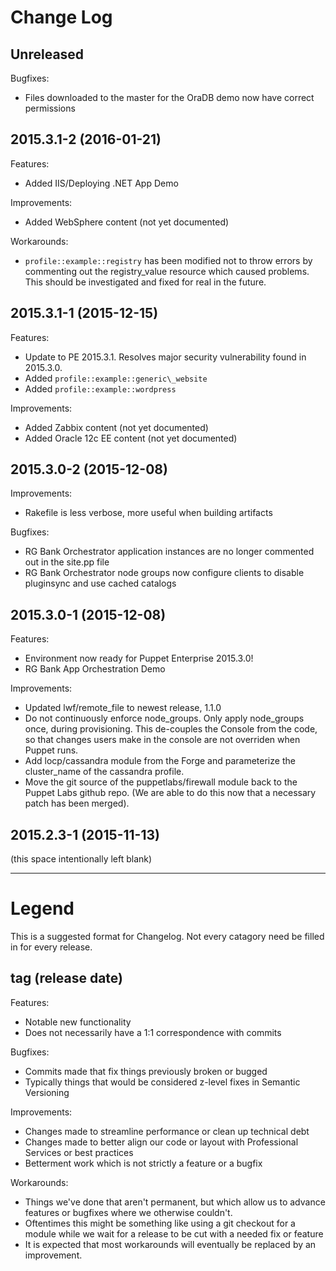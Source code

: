 # Change Log

## Unreleased

Bugfixes:

  - Files downloaded to the master for the OraDB demo now have correct permissions

## 2015.3.1-2 (2016-01-21)

Features:

  - Added IIS/Deploying .NET App Demo

Improvements:

  - Added WebSphere content (not yet documented)

Workarounds:

  - `profile::example::registry` has been modified not to throw errors by
    commenting out the registry\_value resource which caused problems. This
    should be investigated and fixed for real in the future.

## 2015.3.1-1 (2015-12-15)

Features:

  - Update to PE 2015.3.1. Resolves major security vulnerability found in 2015.3.0.
  - Added `profile::example::generic\_website`
  - Added `profile::example::wordpress`

Improvements:

  - Added Zabbix content (not yet documented)
  - Added Oracle 12c EE content (not yet documented)

## 2015.3.0-2 (2015-12-08)

Improvements:

  - Rakefile is less verbose, more useful when building artifacts

Bugfixes:

  - RG Bank Orchestrator application instances are no longer commented out in the site.pp file
  - RG Bank Orchestrator node groups now configure clients to disable pluginsync and use cached catalogs

## 2015.3.0-1 (2015-12-08)

Features:

  - Environment now ready for Puppet Enterprise 2015.3.0!
  - RG Bank App Orchestration Demo

Improvements:

  - Updated lwf/remote\_file to newest release, 1.1.0
  - Do not continuously enforce node\_groups. Only apply node\_groups once,
    during provisioning. This de-couples the Console from the code, so that
    changes users make in the console are not overriden when Puppet runs.
  - Add locp/cassandra module from the Forge and parameterize the cluster\_name
    of the cassandra profile.
  - Move the git source of the puppetlabs/firewall module back to the Puppet
    Labs github repo. (We are able to do this now that a necessary patch has
    been merged).

## 2015.2.3-1 (2015-11-13)

(this space intentionally left blank)

---

# Legend

This is a suggested format for Changelog. Not every catagory need be filled in for every release.

## tag (release date)

Features:

  - Notable new functionality
  - Does not necessarily have a 1:1 correspondence with commits

Bugfixes:

  - Commits made that fix things previously broken or bugged
  - Typically things that would be considered z-level fixes in Semantic Versioning

Improvements:

  - Changes made to streamline performance or clean up technical debt
  - Changes made to better align our code or layout with Professional Services
    or best practices
  - Betterment work which is not strictly a feature or a bugfix

Workarounds:

  - Things we've done that aren't permanent, but which allow us to advance
    features or bugfixes where we otherwise couldn't.
  - Oftentimes this might be something like using a git checkout for a module
    while we wait for a release to be cut with a needed fix or feature
  - It is expected that most workarounds will eventually be replaced by an
    improvement.
